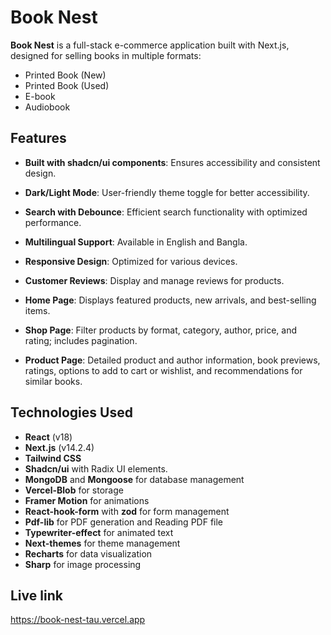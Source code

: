 # Book Nest

**Book Nest** is a full-stack e-commerce application built with Next.js, designed for selling books in multiple formats:

- Printed Book (New)
- Printed Book (Used)
- E-book
- Audiobook

## Features

- **Built with shadcn/ui components**: Ensures accessibility and consistent design.
- **Dark/Light Mode**: User-friendly theme toggle for better accessibility.
- **Search with Debounce**: Efficient search functionality with optimized performance.
- **Multilingual Support**: Available in English and Bangla.
- **Responsive Design**: Optimized for various devices.
- **Customer Reviews**: Display and manage reviews for products.

- **Home Page**: Displays featured products, new arrivals, and best-selling items.
- **Shop Page**: Filter products by format, category, author, price, and rating; includes pagination.
- **Product Page**: Detailed product and author information, book previews, ratings, options to add to cart or wishlist, and recommendations for similar books.

## Technologies Used

- **React** (v18)
- **Next.js** (v14.2.4)
- **Tailwind CSS** 
- **Shadcn/ui** with Radix UI elements. 
- **MongoDB** and **Mongoose** for database management
- **Vercel-Blob** for storage
- **Framer Motion** for animations
- **React-hook-form** with **zod**  for form management 
- **Pdf-lib** for PDF generation and Reading PDF file
- **Typewriter-effect** for animated text 
- **Next-themes** for theme management
- **Recharts** for data visualization
- **Sharp** for image processing

## Live link
https://book-nest-tau.vercel.app